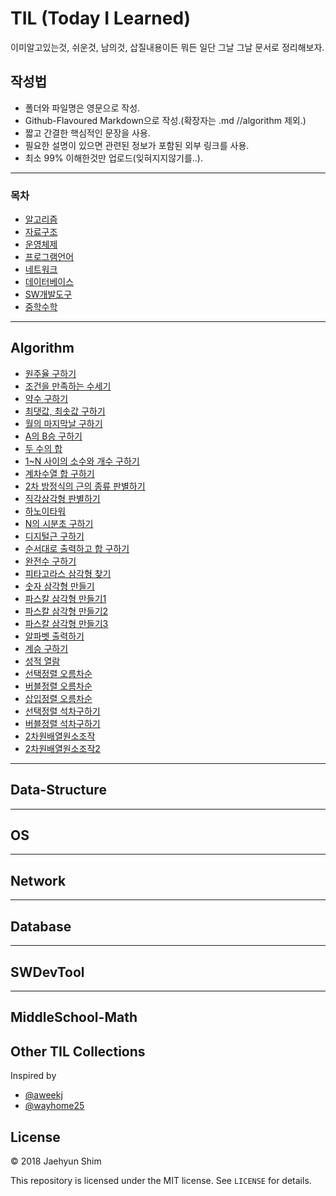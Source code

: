 # TIL (Today I Learned)
이미알고있는것, 쉬운것, 남의것, 삽질내용이든 뭐든 일단 그날 그날 문서로 정리해보자.

## 작성법
- 폴더와 파일명은 영문으로 작성.
- Github-Flavoured Markdown으로 작성.(확장자는 .md //algorithm 제외.)
- 짧고 간결한 핵심적인 문장을 사용. 
- 필요한 설명이 있으면 관련된 정보가 포함된 외부 링크를 사용.
- 최소 99% 이해한것만 업로드(잊혀지지않기를..).

----------------------------------------------------------------------------------------------------------------------

### 목차
* [알고리즘](#Algorithm)
* [자료구조](#Data-Structure)
* [운영체제](#OS)
* [프로그램언어](#Programming-Language)
* [네트워크](#Network)
* [데이터베이스](#Database)
* [SW개발도구](#SWDevTool)
* [중학수학](#MiddleSchool-Math)

---
## Algorithm
* [원주율 구하기](algorithm/src/CircleRate.java)
* [조건을 만족하는 수세기](algorithm/src/CountingANumberSatisfyingACondition.java)
* [약수 구하기](algorithm/src/DivisorOfN.java)
* [최댓값, 최솟값 구하기](algorithm/src/MaxValueAndMinValue.java)
* [월의 마지막날 구하기](algorithm/src/LastDayOfMonth.java)
* [A의 B승 구하기](algorithm/src/NPowerOfN.java)
* [두 수의 합](algorithm/src/NumberSum.java)
* [1~N 사이의 소수와 개수 구하기](algorithm/src/PrimeNumberCount.java)
* [계차수열 합 구하기](algorithm/src/ProgressionOfDifferencesSum.java)
* [2차 방정식의 근의 종류 판별하기](algorithm/src/QuadraticEquationByKindsOfValue.java)
* [직각삼각형 판별하기](algorithm/src/RightTriangleDivision.java)
* [하노이타워](algorithm/src/TheTowerOfHanoi.java)
* [N의 시분초 구하기](algorithm/src/TimeOfHrMinSec.java)
* [디지털근 구하기](algorithm/src/DigitalPowerOfN.java)
* [순서대로 출력하고 합 구하기](algorithm/src/SumOfInOrderPrint.java)
* [완전수 구하기](algorithm/src/PerfectNumber.java)
* [피타고라스 삼각형 찾기](algorithm/src/FindThePythagorasValues.java)
* [숫자 삼각형 만들기](algorithm/src/NumberTriangle.java)
* [파스칼 삼각형 만들기1](algorithm/src/PascalTriangle.java)
* [파스칼 삼각형 만들기2](algorithm/src/PascalTriangle2.java)
* [파스칼 삼각형 만들기3](algorithm/src/PascalTriangle3.java)
* [알파벳 출력하기](algorithm/src/PrintingTheAlphabet.java)
* [계승 구하기](algorithm/src/PrintingTheFactorial.java)
* [성적 열람](algorithm/src/ReadingGrades.java)
* [선택정렬 오름차순](algorithm/src/SelectionSort.java)
* [버블정렬 오름차순](algorithm/src/BubbleSort.java)
* [삽입정렬 오름차순](algorithm/src/InsertionSort.java)
* [선택정렬 석차구하기](algorithm/src/SelectionSortClassRanking.java)
* [버블정렬 석차구하기](algorithm/src/BubbleSortClassRanking.java)
* [2차원배열원소조작](algorithm/src/TwoDimensionalArrayOperation.java)
* [2차원배열원소조작2](algorithm/src/TwoDimensionalArrayOperation2.java)


---
## Data-Structure

---
## OS

---
## Network

---
## Database

---
## SWDevTool

---
## MiddleSchool-Math


## Other TIL Collections
Inspired by

* [@aweekj](https://github.com/aweekj/til)
* [@wayhome25](https://github.com/wayhome25/til)


## License

© 2018 Jaehyun Shim

This repository is licensed under the MIT license. See `LICENSE` for details.
